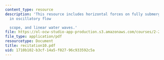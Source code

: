 ```yaml
---
content_type: resource
description: 'This resource includes horizontal forces on fully submerged cylinder
  in oscillatory flow

  scope, and linear water waves.'
file: https://ol-ocw-studio-app-production.s3.amazonaws.com/courses/2-20-marine-hydrodynamics-13-021-spring-2005/1710b102b3cf14a5f02796c933592c5a_recitation10.pdf
file_type: application/pdf
resourcetype: Document
title: recitation10.pdf
uid: 1710b102-b3cf-14a5-f027-96c933592c5a
---
```

